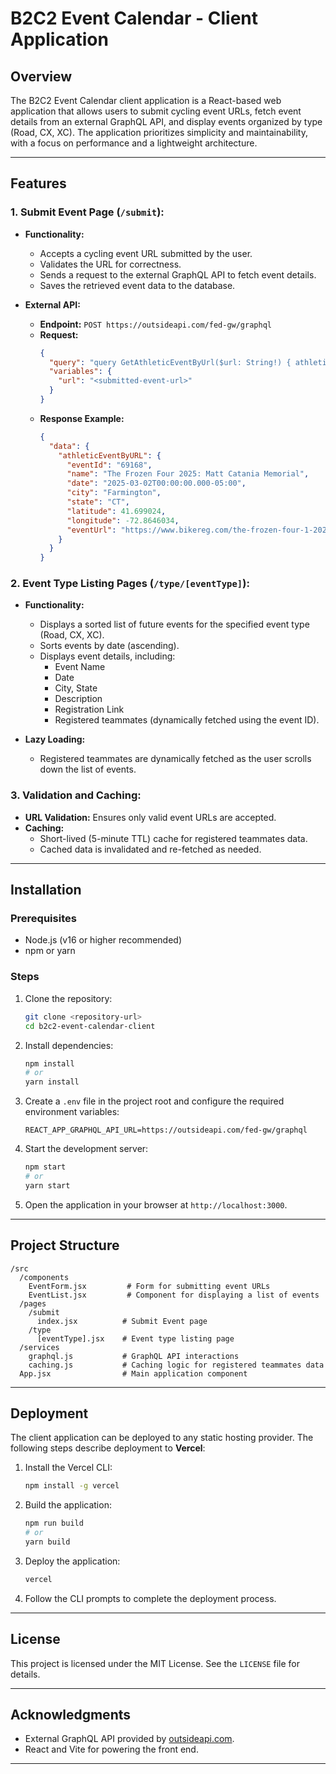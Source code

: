# B2C2 Event Calendar - Client Application

## Overview

The B2C2 Event Calendar client application is a React-based web application that allows users to submit cycling event URLs, fetch event details from an external GraphQL API, and display events organized by type (Road, CX, XC). The application prioritizes simplicity and maintainability, with a focus on performance and a lightweight architecture.

---

## Features

### 1. **Submit Event Page (`/submit`):**

- **Functionality:**

  - Accepts a cycling event URL submitted by the user.
  - Validates the URL for correctness.
  - Sends a request to the external GraphQL API to fetch event details.
  - Saves the retrieved event data to the database.

- **External API:**
  - **Endpoint:** `POST https://outsideapi.com/fed-gw/graphql`
  - **Request:**
    ```json
    {
      "query": "query GetAthleticEventByUrl($url: String!) { athleticEventByURL(url: $url) { eventId name date city state latitude longitude eventUrl } }",
      "variables": {
        "url": "<submitted-event-url>"
      }
    }
    ```
  - **Response Example:**
    ```json
    {
      "data": {
        "athleticEventByURL": {
          "eventId": "69168",
          "name": "The Frozen Four 2025: Matt Catania Memorial",
          "date": "2025-03-02T00:00:00.000-05:00",
          "city": "Farmington",
          "state": "CT",
          "latitude": 41.699024,
          "longitude": -72.8646034,
          "eventUrl": "https://www.bikereg.com/the-frozen-four-1-2025"
        }
      }
    }
    ```

### 2. **Event Type Listing Pages (`/type/[eventType]`):**

- **Functionality:**

  - Displays a sorted list of future events for the specified event type (Road, CX, XC).
  - Sorts events by date (ascending).
  - Displays event details, including:
    - Event Name
    - Date
    - City, State
    - Description
    - Registration Link
    - Registered teammates (dynamically fetched using the event ID).

- **Lazy Loading:**
  - Registered teammates are dynamically fetched as the user scrolls down the list of events.

### 3. **Validation and Caching:**

- **URL Validation:** Ensures only valid event URLs are accepted.
- **Caching:**
  - Short-lived (5-minute TTL) cache for registered teammates data.
  - Cached data is invalidated and re-fetched as needed.

---

## Installation

### Prerequisites

- Node.js (v16 or higher recommended)
- npm or yarn

### Steps

1. Clone the repository:

   ```bash
   git clone <repository-url>
   cd b2c2-event-calendar-client
   ```

2. Install dependencies:

   ```bash
   npm install
   # or
   yarn install
   ```

3. Create a `.env` file in the project root and configure the required environment variables:

   ```env
   REACT_APP_GRAPHQL_API_URL=https://outsideapi.com/fed-gw/graphql
   ```

4. Start the development server:

   ```bash
   npm start
   # or
   yarn start
   ```

5. Open the application in your browser at `http://localhost:3000`.

---

## Project Structure

```
/src
  /components
    EventForm.jsx         # Form for submitting event URLs
    EventList.jsx         # Component for displaying a list of events
  /pages
    /submit
      index.jsx          # Submit Event page
    /type
      [eventType].jsx    # Event type listing page
  /services
    graphql.js           # GraphQL API interactions
    caching.js           # Caching logic for registered teammates data
  App.jsx                # Main application component
```

---

## Deployment

The client application can be deployed to any static hosting provider. The following steps describe deployment to **Vercel**:

1. Install the Vercel CLI:

   ```bash
   npm install -g vercel
   ```

2. Build the application:

   ```bash
   npm run build
   # or
   yarn build
   ```

3. Deploy the application:

   ```bash
   vercel
   ```

4. Follow the CLI prompts to complete the deployment process.

---

## License

This project is licensed under the MIT License. See the `LICENSE` file for details.

---

## Acknowledgments

- External GraphQL API provided by [outsideapi.com](https://outsideapi.com).
- React and Vite for powering the front end.

---
